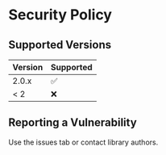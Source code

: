 # Security Policy

## Supported Versions

| Version | Supported          |
| ------- | ------------------ |
| 2.0.x   | :white_check_mark: |
| < 2     | :x:                |

## Reporting a Vulnerability

Use the issues tab or contact library authors.
